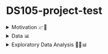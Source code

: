 # DS105-project-test

<details>
  <summary>Motivation 📈🚀</summary>

## *Motivation* 📈🚀
The financial sector is an integral part of the economy and it is what drives the global capital markets. Having such an influence on the economy of not just individual countries, but the world collectively 🌎, the financial sector is what brings together most countries regardless of politics, beliefs, or background. In order to better understand why the economy is the way it is, we wanted to look deeper into some of the factors that are driving the world markets 💸. Through analyzing the Standard and Poor's 500 (S&P 500) Index, we would be able to give a snapshot of the current market as this index provides the top 500 U.S.-listed equities by market capitalization📈. Given these large-scale corporations, we will be able to provide our audience with a summary of the overall health of the economy and financial sector. Especially as of now, this is extremely relevant as many large financial institutions and global economies are bracing for what could be the next possible "large-scale" recession📉. This information could help our readers 📚 understand why the market is performing the way it is and potentially what to expect in the coming months📆.
  
</details>

<details>
  <summary>Data 📊</summary>

## *Data* 📊
By using the New York Times API, we will be able to provide readers with both quantitative and qualitative resources to complement each other. Through using New York Times' "Market Overview" section, readers will be able to observe the quantitiative side of the market, observing the perfomance of the various sectors and individual equities within the S&P 500 Index. Through the use of the New York Times Articles API, readers will be provided with an assortment of articles between January 1st, 2022 and March 31st, 2023 (end of Q1), in order to gain a general understanding of why the market is where it's at in terms of perfomance and overall economic health. As a recession looms, many people who are not necessarily up to date on the markets will be able to obtain a brief understanding of the events leading up to the state of the global economy now. 

### *Preliminary Challenges* 🏃
Before choosing our data sources, we had to identify and address several problems that ultimately led to the evolution of our project. The first problem that we encountered was the structure of the S&P 500 Index itself, where U.S.-listed equities within the Index change daily according to each corporations' market capitalization. This means that if the value of a corporation drops enough, they can be replaced with the next largest corporation by market capitalization. This poses a problem as there is simply too much volatility in the market, meaning that there is so much movement that it is extremely difficult to collect and analyze real-time data as the Index is dynamic. This led us to morph our project into creating a "snapshot" of the Index's performance over the a window of about 1.25 years (Jan. 1st 2022 to March 31st 2023). This snapshow would help us give the reader a sense of the *overall* health of the economy, rather than just one Index within the exchange. As many large corporations are driving the global economy, analyzing the health of these corporations could help give the reader a general sense of how the economy is shaping, as within big tech, we are now seeing a wave of mass-layoffs that haven't been seen since the 2008 global financial crisis. This 1.25 year snapshot will allow readers to see some of the events that have led up to the state of the global economy, whether it's interest rate hikes, inflation, or even corporations missing EPS (earnings per share) expectations, these variables will be accessible to the reader and help give some underlying context on the matter. The second major challenge we faced were the data sources, as we orignially planned on using Kaggle, a subsidiary of Google, however after researching the reliability of this resource, we decided to not use Kaggle as we wanted to provide readers with accurate and up-to-date information such as an accredited news source such as NYT and SlickCharts, who provide real times data on these sources. 

### *Snippets of Code Used to Search API For Articles Containing S&P 500* 👨‍💻
 
  ```js
  import requests
import json

### GET ARTICLES MATCHING OUR QUERY ###
def get_url(q, begin_date, end_date):
    url = ("https://api.nytimes.com/svc/search/v2/articlesearch.json?q={0}&begin_date={1}&end_date={2}&api-key=GAgkTBB83AC0GwrrTCDTbUxv8R09Dq41".format(q, begin_date, end_date))
    return url

print("Querying NYTimes API...")
r = requests.get(get_url('S&P500', 20220101, 20230331))
print("Status Code returned {0}".format(r.status_code))
print("Data returned: ")
print(r.json()['response']['docs'])
  
  ```
By using the New York Times API, we can search for articles from January 1st to the end of Quarter 1 2023 in order to effectively gain a glimpse into the major news headlines that show the health of the market and the financial sector. The next step to present our data is to begin to parse and clean this data in order to give readers a cleaner, structured, and more organized compisition of articles. The next step will require the use of "Pandas" in order to clean up this data and present an appropriate format to our readers, as the response generated a mass of various text that will need to be parsed.
  
### *Using "Pandas" 🐼 to Structure and Clean our Data* 
  
By using the New York Times API, we can parse information to *only* provide articles on the **S&P 500 Index** as well as various other supporting articles that effect the perfomance of either the index or the market as a whole. Other queries include **markets, economy, and central banking** in which we are able to analyze some of the factors that can effect the perfomance of the market. Many equities can be affected by not only internal factors but also external ones, requiring the use of these queries. By parsing information for these queries, we are able to provide the readers with a more broader macroeconomic context, as policies from all over the world can affect the economy as a whole. The overall theme here is that the market has **many** variables that can affect perfomance **daily**.
  
 ```js
  import pandas as pd
df = pd.json_normalize(r.json()['response']['docs'])
  df
  
  ```
  
By using "Pandas" 🐼, we are able to display the data into a chart, allowing for a more cleaner and accesible method to viewing the articles pulled that match our query. Now that the article are more organized, we must now convert this data into a CSV file, which will allow us to save our data into a table structured format.
  
### *Using Visual Studio Code to Convert Data into a .CSV File*
  
  *insert code and images for VSCode*
  
### *Webscraping SlickCharts 📊 for S&P 500 Index Performance 🏋️*

Now that relevant articles are pulled from the NYT API, we must now find the relevant data containing company name, ticker symbol, weight (market capitalization), current price, change in price from day prior, and finally the percentage change in price. To do so, we will be webscraping SlickCharts for data on the S&P 500 Index. To do so, we will need to use a combination of BeautifulSoup 🥣 (which parses the data we want), Pandas 🐼 (which structures and organizes this data to be more streamline), and also Cloudscraper ☁️ (in order to bypass cloudfare's "anti-bot" page). By utilizing these three components, we are able to present this data within a table, organized for our readers to examine.

While writing the code, we ran into an issue in which SlickChart's was detecting our webscraping as a bot. In order to bypass Cloudfare's bot detection, I used a tool called Cloudscraper ☁️, in which it bypasses this bot detection and is able to run the script and pull the relevant data ot be analyzed. By opening up the terminal and typing:

```js
pip install cloudscraper

 ```
Once Cloudscraper ☁️ is installed, we are ready to pull data!

```js
from bs4 import BeautifulSoup
import pandas as pd
import cloudscraper

url = 'https://www.slickcharts.com/sp500'
scraper = cloudscraper.create_scraper(browser = 'chrome') # you can try 'firefox' here too?
page = scraper.get(url).text  # get the raw html text
soup = BeautifulSoup(page, 'html.parser') # convert html text to BeautifulSoup object

table1 = soup.find('table', class_='table-borderless') # get the first table
table1_head = table1.find_all('th') # isolate the head since this has the column headers we want
table1_body = table1.find('tbody') # isolate table body since this has the data aka "guts"

# Get headers of table (i.e., #, Company, Symbol, etc)
headers = []
for i in table1_head:
    # extract just the value using .string (i.e., Company, Symbol, etc) and clean it up
    headers.append(i.string.text.strip())

# Get the "guts" aka all data 
all_data = []  # set up a list where we'll store our final data
rows = table1_body.find_all('tr') # get all the rows first, in each row there will be data
for row in rows:  # loop through each row
    cols = row.find_all('td') # in the given row, find the data we'll need
    cols = [ele.text.strip() for ele in cols] # extract the data for the given row and clean it up
    all_data.append([ele for ele in cols]) # add the current data to our python list called "all_data"

# Print everything out
print(headers)
for item in all_data[:10]: # [:10] means go through the first 10 items in the list, can change to 20, etc
    print(item)
    
   ```
By combining these elements, we are able to pull all relevant data from the website in order to give our readers a "snapshot" of the health of the market, as the S&P 500 Index holds a large foothold and influence over the global markets. Typically when the S&P 500 Index underperforms, the market as a whole tends to follow the same trends, as most of the financial markets are driven by behavior (either bullish or bearish). 

</details>

<details>
  <summary>Exploratory Data Analysis 🔭🔬📊</summary>
  
## *Exploratory Data Analysis 🔭🔬📊*
  
</details>
